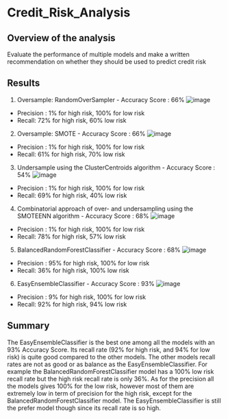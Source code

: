 # Credit_Risk_Analysis

## Overview of the analysis
Evaluate the performance of multiple models and make a written recommendation on whether they should be used to predict credit risk

## Results

1) Oversample: RandomOverSampler - Accuracy Score : 66%
![image](https://user-images.githubusercontent.com/111706055/209891957-19cae73a-1fb4-47fd-9383-a6bd4bc92f58.png)
- Precision : 1% for high risk, 100% for low risk
- Recall: 72% for high risk, 60% low risk

2) Oversample: SMOTE - Accuracy Score : 66%
![image](https://user-images.githubusercontent.com/111706055/209892150-052dbbad-991d-4369-a8e3-d3fc9de53591.png)
- Precision : 1% for high risk, 100% for low risk
- Recall: 61% for high risk, 70% low risk

3) Undersample using the ClusterCentroids algorithm - Accuracy Score : 54%
![image](https://user-images.githubusercontent.com/111706055/209892206-667e8149-c374-4451-ba8b-a8ef8ab488d6.png)
- Precision : 1% for high risk, 100% for low risk
- Recall: 69% for high risk, 40% low risk

4) Combinatorial approach of over- and undersampling using the SMOTEENN algorithm - Accuracy Score : 68%
![image](https://user-images.githubusercontent.com/111706055/209892261-14f0b005-6c6f-4fa1-aff6-483e1c6690f7.png)
- Precision : 1% for high risk, 100% for low risk
- Recall: 78% for high risk, 57% low risk

5) BalancedRandomForestClassifier - Accuracy Score : 68%
![image](https://user-images.githubusercontent.com/111706055/209892812-9660d907-f086-40e2-8430-4d4979a0c97b.png)
- Precision : 95% for high risk, 100% for low risk
- Recall: 36% for high risk, 100% low risk

6) EasyEnsembleClassifier - Accuracy Score : 93%
![image](https://user-images.githubusercontent.com/111706055/209892852-f7b386fc-407f-4dfc-9be8-7e31fdfacee6.png)
- Precision : 9% for high risk, 100% for low risk
- Recall: 92% for high risk, 94% low risk

## Summary

The EasyEnsembleClassifier is the best one among all the models with an 93% Accuracy Score. Its recall rate (92% for high risk, and 94% for low risk) is quite good compared to the other models. The other models recall rates are not as good or as balance as the EasyEnsembleClassifier. For example the BalancedRandomForestClassifier model has a 100% low risk recall rate but the high risk recall rate is only 36%. As for the precision all the models gives 100% for the low risk, however most of them are extremely low in term of precision for the high risk, except for the BalancedRandomForestClassifier model. The EasyEnsembleClassifier is still the prefer model though since its recall rate is so high.

